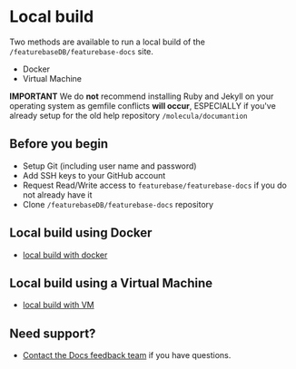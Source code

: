 # Local build

Two methods are available to run a local build of the `/featurebaseDB/featurebase-docs` site.

* Docker
* Virtual Machine

**IMPORTANT** We do **not** recommend installing Ruby and Jekyll on your operating system as gemfile conflicts **will occur**, ESPECIALLY if you've already setup for the old help repository `/molecula/documantion`

## Before you begin

* Setup Git (including user name and password)
* Add SSH keys to your GitHub account
* Request Read/Write access to `featurebase/featurebase-docs` if you do not already have it
* Clone `/featurebaseDB/featurebase-docs` repository

## Local build using Docker

* [local build with docker](/help-on-help/local-build-with-docker.md)

## Local build using a Virtual Machine

* [local build with VM](/help-on-help/local-build-with-vm.md)

## Need support?

* [Contact the Docs feedback team](https://app.slack.com/client/T2M810Z29/C02JJQR01EY) if you have questions.
